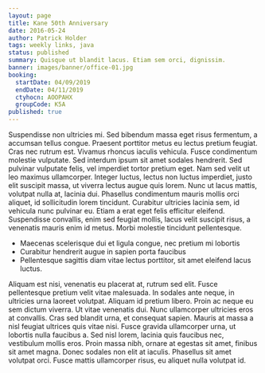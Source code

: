 ```yaml
---
layout: page
title: Kane 50th Anniversary
date: 2016-05-24
author: Patrick Holder
tags: weekly links, java
status: published
summary: Quisque ut blandit lacus. Etiam sem orci, dignissim.
banner: images/banner/office-01.jpg
booking:
  startDate: 04/09/2019
  endDate: 04/11/2019
  ctyhocn: AOOPAHX
  groupCode: K5A
published: true
---
```

Suspendisse non ultricies mi. Sed bibendum massa eget risus fermentum, a accumsan tellus congue. Praesent porttitor metus eu lectus pretium feugiat. Cras nec rutrum est. Vivamus rhoncus iaculis vehicula. Fusce condimentum molestie vulputate. Sed interdum ipsum sit amet sodales hendrerit. Sed pulvinar vulputate felis, vel imperdiet tortor pretium eget. Nam sed velit ut leo maximus ullamcorper. Integer luctus, lectus non luctus imperdiet, justo elit suscipit massa, ut viverra lectus augue quis lorem. Nunc ut lacus mattis, volutpat nulla at, lacinia dui. Phasellus condimentum mauris mollis orci aliquet, id sollicitudin lorem tincidunt. Curabitur ultricies lacinia sem, id vehicula nunc pulvinar eu. Etiam a erat eget felis efficitur eleifend. Suspendisse convallis, enim sed feugiat mollis, lacus velit suscipit risus, a venenatis mauris enim id metus. Morbi molestie tincidunt pellentesque.

* Maecenas scelerisque dui et ligula congue, nec pretium mi lobortis
* Curabitur hendrerit augue in sapien porta faucibus
* Pellentesque sagittis diam vitae lectus porttitor, sit amet eleifend lacus luctus.

Aliquam est nisi, venenatis eu placerat at, rutrum sed elit. Fusce pellentesque pretium velit vitae malesuada. In sodales ante neque, in ultricies urna laoreet volutpat. Aliquam id pretium libero. Proin ac neque eu sem dictum viverra. Ut vitae venenatis dui. Nunc ullamcorper ultricies eros at convallis.
Cras sed blandit urna, et consequat sapien. Mauris at massa a nisl feugiat ultrices quis vitae nisi. Fusce gravida ullamcorper urna, ut lobortis nulla faucibus a. Sed nisl lorem, lacinia quis faucibus nec, vestibulum mollis eros. Proin massa nibh, ornare at egestas sit amet, finibus sit amet magna. Donec sodales non elit at iaculis. Phasellus sit amet volutpat orci. Fusce mattis ullamcorper risus, eu aliquet nulla volutpat id.
